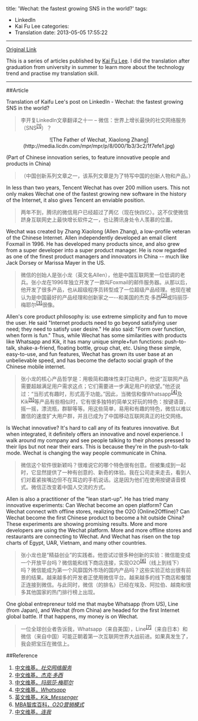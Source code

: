 title: 'Wechat: the fastest growing SNS in the world?'
tags:
  - LinkedIn
  - Kai Fu Lee
categories:
  - Translation
date: 2013-05-05 17:55:22
---
[Original Link](https://www.linkedin.com/today/post/article/20121024141330-416648-wechat-the-fastest-growing-sns-in-the-world)

This is a series of articles published by [Kai Fu Lee](https://www.linkedin.com/profile/view?id=416648&authType=name&authToken=GZNe&ref=CONTENT&goback=%2Empd2_*1_*1_*1_*1_*1_*1_20121002150727*5416648*5the*5chinese*5user*5is*5more*5like*5you*5than*5you*5think&trk=mp-ph-pn). I did the translation after graduation from university in summer to learn more about the technology trend and practise my translation skill.

---
##Article

Translation of Kaifu Lee's post on LinkedIn - Wechat: the fastest growing SNS in the world?
>李开复LinkedIn文章翻译之十一 – 微信：世界上增长最快的社交网络服务（SNS<sup>[[1]](#Reference)</sup>）？

<center>![The Father of Wechat, Xiaolong Zhang](http://media.licdn.com/mpr/mpr/p/8/000/1b3/3c2/1f7efe1.jpg)</center>

  (Part of Chinese innovation series, to feature innovative people and products in China)
>（中国创新系列文章之一，该系列文章是为了特写中国的创新人物和产品。）

In less than two years, Tencent Wechat has over 200 million users. This not only makes Wechat one of the fastest growing new software in the history of the Internet, it also gives Tencent an enviable position.
>两年不到，腾讯的微信用户已经超过了两亿（现在快四亿）。这不仅使微信跻身互联网史上最快增长软件之一，也让腾讯身处令人羡慕的位置。

Wechat was created by Zhang Xiaolong (Allen Zhang), a low-profile veteran of the Chinese Internet. Allen independently developed an email client Foxmail in 1996\. He has developed many products since, and also grew from a super developer into a super product manager. He is now regarded as one of the finest product managers and innovators in China -- much like Jack Dorsey or Marissa Mayer in the US.
>微信的创始人是张小龙（英文名Allen），他是中国互联网里一位低调的老兵。张小龙在1996年独立开发了一款叫Foxmail的邮件服务器。从那以后，他开发了很多产品，也从超级程序员转型成了一位超级产品经理。他现在被认为是中国最好的产品经理和创新家之一--和美国的杰克·多西<sup>[[2]](#Reference)</sup>或玛丽莎·梅耶尔<sup>[[3]](#Reference)</sup>很像。

Allen's core product philosophy is: use extreme simplicity and fun to move the user. He said "Internet products need to go beyond satisfying user need; they need to satisfy user desire." He also said: "Form over function, when form is fun." Thus, while Wechat has some similarities with products like Whatsapp and Kik, it has many unique simple+fun functions: push-to-talk, shake-a-friend, floating bottle, group chat, etc. Using these simple, easy-to-use, and fun features, Wechat has grown its user base at an unbelievable speed, and has become the defacto social graph of the Chinese mobile internet.
>张小龙的核心产品哲学是：用极简和趣味性来打动用户。他说“互联网产品需要超越满足用户需求这点；它们需要进一步满足用户的欲望。”他还说过：“当形式有趣时，形式高于功能。”因此，当微信和像Whatsapp<sup>[[4]](#Reference)</sup>及Kik<sup>[[5]](#Reference)</sup>等产品有些相似时，它有很多独特的简单又好玩的特色：按键语音，摇一摇，漂流瓶，群聊等等。用这些简单，易用和有趣的特色，微信以难以置信的速度扩大用户群，并且已成为了中国移动互联网真正的社交网络。

Is Wechat innovative? It's hard to call any of its features innovative. But when integrated, it definitely offers an innovative and novel experience. I walk around my company and see people talking to their phones pressed to their lips but not near their ears. This is because they're in the push-to-talk mode. Wechat is changing the way people communicate in China.
>微信这个软件很新颖吗？很难说它的哪个特色很有创意。但被集成到一起时，它显然提供了一种有创意的、新奇的体验。我在公司走来走去，看到人们对着紧挨嘴边但不在耳边的手机说话。这是因为他们在使用按键语音模式。微信正改变着中国人交流的方式。

Allen is also a practitioner of the "lean start-up". He has tried many innovative experiments: Can Wechat become an open platform? Can Wechat connect with offline stores, realizing the O2O (Online2Offline)? Can Wechat become the first Chinese product to become a hit outside China? These experiments are showing promising results. More and more developers are using the Wechat platform. More and more offline stores and restaurants are connecting to Wechat. And Wechat has risen on the top charts of Egypt, UAR, Vietnam, and many other countries.
>张小龙也是“精益创业”的实践者。他尝试过很多种创新的实验：微信能变成一个开放平台吗？微信能和线下商店连接，实现O2O<sup>[[6]](#Reference)</sup>（线上到线下）吗？微信能成为第一个风靡国外市场的国内产品吗？这些实验正给出很有前景的结果。越来越多的开发者正使用微信平台。越来越多的线下商店和餐馆正连接到微信。与此同时，微信（的排名）已经在埃及、阿拉伯、越南和很多其他国家的热门排行榜上出现。

One global entrepreneur told me that maybe Whatsapp (from US), Line (from Japan), and Wechat (from China) are headed for the first Internet global battle. If that happens, my money is on Wechat.
>一位全球创业者告诉我，Whatsapp（来自美国），Line<sup>[[7]](#Reference)</sup>（来自日本）和微信（来自中国）可能正朝着第一次互联网世界大战前进。如果真发生了，我会把宝压在微信上。

##Reference

1.   [中文维基，*社交网络服务*](http://zh.wikipedia.org/wiki/%E7%A4%BE%E4%BA%A4%E7%BD%91%E7%BB%9C%E6%9C%8D%E5%8A%A1) 
2. [中文维基，*杰克·多西*](http://zh.wikipedia.org/wiki/%E6%9D%B0%E5%85%8B%C2%B7%E5%A4%9A%E8%A5%BF)
3.  [中文维基，*玛丽莎·梅耶尔*](http://zh.wikipedia.org/wiki/%E6%A2%85%E9%BA%97%E8%8E%8E%C2%B7%E6%A2%85%E7%88%BE)
4.  [中文维基，*Whatsapp*](http://zh.wikipedia.org/wiki/WhatsApp)
5.  [英文维基，*Kik_Messenger*](http://en.wikipedia.org/wiki/Kik_Messenger)
6.  [MBA智库百科，*O2O营销模式*](http://wiki.mbalib.com/wiki/O2O%E8%90%A5%E9%94%80%E6%A8%A1%E5%BC%8F)
7.  [中文维基，*连我*](http://zh.wikipedia.org/wiki/%E8%BF%9E%E6%88%91)

